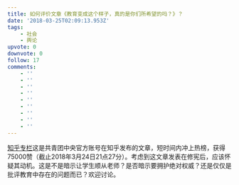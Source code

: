 ```yaml
---
title: 如何评价文章《教育变成这个样子，真的是你们所希望的吗？》？
date: '2018-03-25T02:09:13.953Z'
tags:
    - 社会
    - 舆论
upvote: 0
downvote: 0
follow: 17
comments:
    - ''
    - ''
    - ''
    - ''
    - ''
    - ''
    - ''
    - ''
    - ''
---
```


[知乎专栏](https://zhuanlan.zhihu.com/p/34900197)这是共青团中央官方账号在知乎发布的文章，短时间内冲上热榜，获得75000赞（截止2018年3月24日21点27分）。考虑到这文章发表在修宪后，应该怀疑其动机。这是不是暗示让学生顺从老师？是否暗示要拥护绝对权威？还是仅仅是批评教育中存在的问题而已？欢迎讨论。
